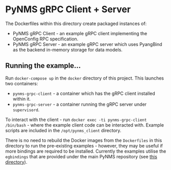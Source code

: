 # PyNMS gRPC Client + Server

The Dockerfiles within this directory create packaged instances of:
  * PyNMS gRPC Client - an example gRPC client implementing the OpenConfig RPC specification.
  * PyNMS gRPC Server - an example gRPC server which uses PyangBind as the backend in-memory storage for data models.

## Running the example...

Run `docker-compose up` in the `docker` directory of this project. This launches two containers:

 * `pynms-grpc-client` - a container which has the gRPC client installed within it.
 * `pynms-grpc-server` - a container running the gRPC server under `supervisord`.

To interact with the client - run `docker exec -ti pynms-grpc-client /bin/bash` - where the example client code can be interacted with. Example scripts are included in the `/opt/pynms_client` directory.

There is no need to rebuild the Docker images from the `Dockerfiles` in this directory to run the pre-existing examples - however, they may be useful if more bindings are required to be installed. Currently the examples utilise the `egbindings` that are provided under the main PyNMS repository (see [this directory](https://github.com/robshakir/pynms/tree/master/egbindings)).

